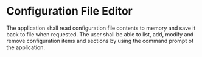 # Configuration File Editor
The application shall read configuration file contents to memory and save it back to file when requested.
The user shall be able to list, add, modify and remove configuration items and sections by using the command prompt of the application.
